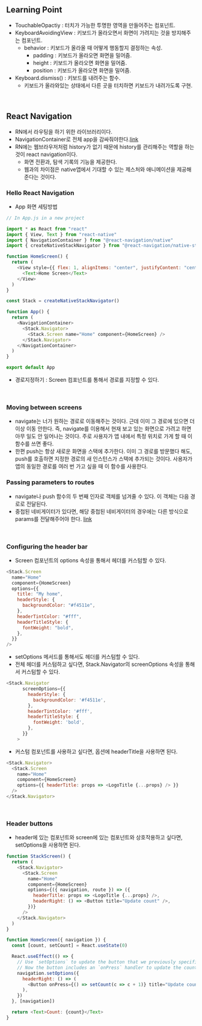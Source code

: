 ## Learning Point

- TouchableOpactiy : 터치가 가능한 투명한 영역을 만들어주는 컴포넌트.
- KeyboardAvoidingView : 키보드가 올라오면서 화면이 가려지는 것을 방지해주는 컴포넌트.
  - behavior : 키보드가 올라올 때 어떻게 행동할지 결정하는 속성.
    - padding : 키보드가 올라오면 화면을 밀어줌.
    - height : 키보드가 올라오면 화면을 밀어줌.
    - position : 키보드가 올라오면 화면을 밀어줌.
- Keyboard.dismiss() : 키보드를 내려주는 함수.
  - 키보드가 올라와있는 상태에서 다른 곳을 터치하면 키보드가 내려가도록 구현.

<br>

## React Navigation

- RN에서 라우팅을 하기 위한 라이브러리이다.
- NavigationContainer로 전체 app을 감싸줘야한다.[link](https://reactnavigation.org/docs/getting-started/#wrapping-your-app-in-navigationcontainer)
- RN에는 웹브라우저처럼 history가 없기 때문에 history를 관리해주는 역할을 하는 것이 react navigation이다.
  - 화면 전환과, 탐색 기록의 기능을 제공한다.
  - 웹과의 차이점은 native앱에서 기대할 수 있는 제스처와 애니메이션을 제공해준다는 것이다.

### Hello React Navigation

- App 화면 세팅방법

```js
// In App.js in a new project

import * as React from "react"
import { View, Text } from "react-native"
import { NavigationContainer } from "@react-navigation/native"
import { createNativeStackNavigator } from "@react-navigation/native-stack"

function HomeScreen() {
  return (
    <View style={{ flex: 1, alignItems: "center", justifyContent: "center" }}>
      <Text>Home Screen</Text>
    </View>
  )
}

const Stack = createNativeStackNavigator()

function App() {
  return (
    <NavigationContainer>
      <Stack.Navigator>
        <Stack.Screen name="Home" component={HomeScreen} />
      </Stack.Navigator>
    </NavigationContainer>
  )
}

export default App
```

- 경로지정하기 : Screen 컴포넌트를 통해서 경로를 지정할 수 있다.

<br>

### Moving between screens

- navigate는 너가 원하는 경로로 이동해주는 것이다. 근데 이미 그 경로에 있으면 더 이상 이동 안한다. 즉, navigate를 이용해서 현재 보고 있는 화면으로 가려고 하면 아무 일도 안 일어나는 것이다. 주로 사용자가 앱 내에서 특정 위치로 가게 할 때 이 함수를 쓰면 좋다.
- 한편 push는 항상 새로운 화면을 스택에 추가한다. 이미 그 경로를 방문했다 해도, push를 호출하면 지정한 경로의 새 인스턴스가 스택에 추가되는 것이다. 사용자가 앱의 동일한 경로를 여러 번 가고 싶을 때 이 함수를 사용한다.

### Passing parameters to routes

- navigate나 push 함수의 두 번째 인자로 객체를 넘겨줄 수 있다. 이 객체는 다음 경로로 전달된다.
- 중첩된 네비게이터가 있다면, 해당 중첩된 네비게이터의 경우에는 다른 방식으로 params를 전달해주어야 한다. [link](https://reactnavigation.org/docs/params#passing-params-to-nested-navigators)

<br>

### Configuring the header bar

- Screen 컴포넌트의 options 속성을 통해서 헤더를 커스텀할 수 있다.

```js
<Stack.Screen
  name="Home"
  component={HomeScreen}
  options={{
    title: "My home",
    headerStyle: {
      backgroundColor: "#f4511e",
    },
    headerTintColor: "#fff",
    headerTitleStyle: {
      fontWeight: "bold",
    },
  }}
/>
```

- setOptions 메서드를 통해서도 헤더를 커스텀할 수 있다.
- 전체 헤더를 커스텀하고 싶다면, Stack.Navigator의 screenOptions 속성을 통해서 커스텀할 수 있다.

```js
<Stack.Navigator
      screenOptions={{
        headerStyle: {
          backgroundColor: '#f4511e',
        },
        headerTintColor: '#fff',
        headerTitleStyle: {
          fontWeight: 'bold',
        },
      }}
    >
```

- 커스텀 컴포넌트를 사용하고 싶다면, 옵션에 headerTitle을 사용하면 된다.

```js
<Stack.Navigator>
  <Stack.Screen
    name="Home"
    component={HomeScreen}
    options={{ headerTitle: props => <LogoTitle {...props} /> }}
  />
</Stack.Navigator>
```

<br>

### Header buttons

- header에 있는 컴포넌트와 screen에 있는 컴포넌트와 상호작용하고 싶다면, setOptions을 사용하면 된다.

```js
function StackScreen() {
  return (
    <Stack.Navigator>
      <Stack.Screen
        name="Home"
        component={HomeScreen}
        options={({ navigation, route }) => ({
          headerTitle: props => <LogoTitle {...props} />,
          headerRight: () => <Button title="Update count" />,
        })}
      />
    </Stack.Navigator>
  )
}

function HomeScreen({ navigation }) {
  const [count, setCount] = React.useState(0)

  React.useEffect(() => {
    // Use `setOptions` to update the button that we previously specified
    // Now the button includes an `onPress` handler to update the count
    navigation.setOptions({
      headerRight: () => (
        <Button onPress={() => setCount(c => c + 1)} title="Update count" />
      ),
    })
  }, [navigation])

  return <Text>Count: {count}</Text>
}
```
